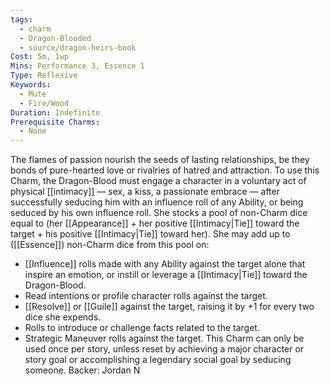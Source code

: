 ```yaml
---
tags:
  - charm
  - Dragon-Blooded
  - source/dragon-heirs-book
Cost: 5m, 1wp
Mins: Performance 3, Essence 1
Type: Reflexive
Keywords:
  - Mute
  - Fire/Wood
Duration: Indefinite
Prerequisite Charms:
  - None
---
```

The flames of passion nourish the seeds of lasting relationships, be they bonds of pure-hearted love or rivalries of hatred and attraction. To use this Charm, the Dragon-Blood must engage a character in a voluntary act of physical [[intimacy]] — sex, a kiss, a passionate embrace — after successfully seducing him with an influence roll of any Ability, or being seduced by his own influence roll. She stocks a pool of non-Charm dice equal to (her [[Appearance]] + her positive [[Intimacy|Tie]] toward the target + his positive [[Intimacy|Tie]] toward her). She may add up to ([[Essence]]) non-Charm dice from this pool on:  
- [[Influence]] rolls made with any Ability against the target alone that inspire an emotion, or instill or leverage a [[Intimacy|Tie]] toward the Dragon-Blood.
- Read intentions or profile character rolls against the target.
- [[Resolve]] or [[Guile]] against the target, raising it by +1 for every two dice she expends.
- Rolls to introduce or challenge facts related to the target.
- Strategic Maneuver rolls against the target.
This Charm can only be used once per story, unless reset by achieving a major character or story goal or accomplishing a legendary social goal by seducing someone.
Backer: Jordan N
